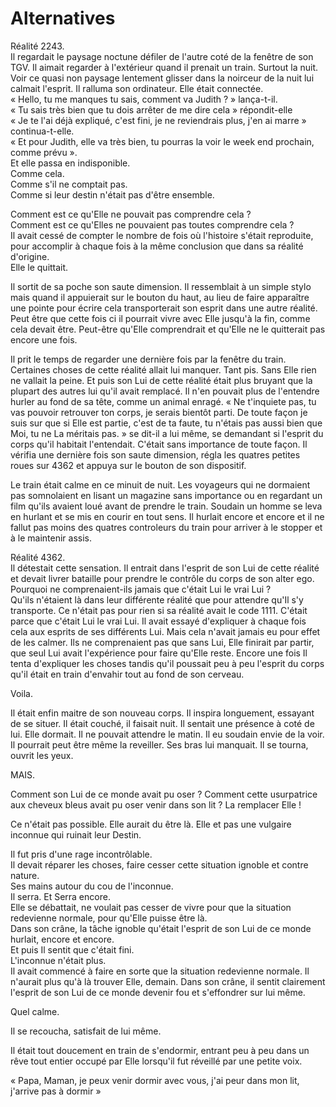 # Alternatives

Réalité 2243.  
Il regardait le paysage noctune défiler de l'autre coté de la fenêtre de son TGV. Il aimait regarder à l'extérieur quand il prenait un train. Surtout la nuit. Voir ce quasi non paysage lentement glisser dans la noirceur de la nuit lui calmait l'esprit. Il ralluma son ordinateur. Elle était connectée.  
« Hello, tu me manques tu sais, comment va Judith ? » lança-t-il.  
« Tu sais très bien que tu dois arrêter de me dire cela » répondit-elle  
« Je te l'ai déjà expliqué, c'est fini, je ne reviendrais plus, j'en ai marre » continua-t-elle.  
« Et pour Judith, elle va très bien, tu pourras la voir le week end prochain, comme prévu ».  
Et elle passa en indisponible.  
Comme cela.  
Comme s'il ne comptait pas.  
Comme si leur destin n'était pas d'être ensemble.  

Comment est ce qu'Elle ne pouvait pas comprendre cela ?  
Comment est ce qu'Elles ne pouvaient pas toutes comprendre cela ?  
Il avait cessé de compter le nombre de fois où l'histoire s'était reproduite, pour accomplir à chaque fois à la même conclusion que dans sa réalité d'origine.  
Elle le quittait.

Il sortit de sa poche son saute dimension. Il ressemblait à un simple stylo mais quand il appuierait sur le bouton du haut, au lieu de faire apparaître une pointe pour écrire cela transporterait son esprit dans une autre réalité. Peut être que cette fois ci il pourrait vivre avec Elle jusqu'à la fin, comme cela devait être. Peut-être qu'Elle comprendrait et qu'Elle ne le quitterait pas encore une fois.

Il prit le temps de regarder une dernière fois par la fenêtre du train. Certaines choses de cette réalité allait lui manquer. Tant pis. Sans Elle rien ne vallait la peine. Et puis son Lui de cette réalité était plus bruyant que la plupart des autres lui qu'il avait remplacé. Il n'en pouvait plus de l'entendre hurler au fond de sa tête, comme un animal enragé.
« Ne t'inquiete pas, tu vas pouvoir retrouver ton corps, je serais bientôt parti. De toute façon je suis sur que si Elle est partie, c'est de ta faute, tu n'étais pas aussi bien que Moi, tu ne La méritais pas. » se dit-il a lui même, se demandant si l'esprit du corps qu'il habitait l'entendait. C'était sans importance de toute façon. Il vérifia une dernière fois son saute dimension, régla les quatres petites roues sur 4362 et appuya sur le bouton de son dispositif.

Le train était calme en ce minuit de nuit. Les voyageurs qui ne dormaient pas somnolaient en lisant un magazine sans importance ou en regardant un film qu'ils avaient loué avant de prendre le train. Soudain un homme se leva en hurlant et se mis en courir en tout sens. Il hurlait encore et encore et il ne fallut pas moins des quatres controleurs du train pour arriver à le stopper et à le maintenir assis.

Réalité 4362.  
Il détestait cette sensation. Il entrait dans l'esprit de son Lui de cette réalité et devait livrer bataille pour prendre le contrôle du corps de son alter ego.  
Pourquoi ne comprenaient-ils jamais que c'était Lui le vrai Lui ?  
Qu'ils n'étaient là dans leur différente réalité que pour attendre qu'Il s'y transporte. Ce n'était pas pour rien si sa réalité avait le code 1111. C'était parce que c'était Lui le vrai Lui. Il avait essayé d'expliquer à chaque fois cela aux esprits de ses différents Lui. Mais cela n'avait jamais eu pour effet de les calmer. Ils ne comprenaient pas que sans Lui, Elle finirait par partir, que seul Lui avait l'expérience pour faire qu'Elle reste. Encore une fois Il tenta d'expliquer les choses tandis qu'il poussait peu à peu l'esprit du corps qu'il était en train d'envahir tout au fond de son cerveau.

Voila.

Il était enfin maitre de son nouveau corps. Il inspira longuement, essayant de se situer. Il était couché, il faisait nuit. Il sentait une présence à coté de lui. Elle dormait. Il ne pouvait attendre le matin. Il eu soudain envie de la voir. Il pourrait peut être même la reveiller. Ses bras lui manquait. Il se tourna, ouvrit les yeux.

MAIS.

Comment son Lui de ce monde avait pu oser ? Comment cette usurpatrice aux cheveux bleus avait pu oser venir dans son lit ? La remplacer Elle !

Ce n'était pas possible. Elle aurait du être là. Elle et pas une vulgaire inconnue qui ruinait leur Destin.

Il fut pris d'une rage incontrôlable.  
Il devait réparer les choses, faire cesser cette situation ignoble et contre nature.  
Ses mains autour du cou de l'inconnue.  
Il serra. Et Serra encore.  
Elle se débattait, ne voulait pas cesser de vivre pour que la situation redevienne normale, pour qu'Elle puisse être là.  
Dans son crâne, la tâche ignoble qu'était l'esprit de son Lui de ce monde hurlait, encore et encore.  
Et puis Il sentit que c'était fini.  
L'inconnue n'était plus.  
Il avait commencé à faire en sorte que la situation redevienne normale. Il n'aurait plus qu'à là trouver Elle, demain. Dans son crâne, il sentit clairement l'esprit de son Lui de ce monde devenir fou et s'effondrer sur lui même.  

Quel calme.  

Il se recoucha, satisfait de lui même.

Il était tout doucement en train de s'endormir, entrant peu à peu dans un rêve tout entier occupé par Elle lorsqu'il fut réveillé par une petite voix.

« Papa, Maman, je peux venir dormir avec vous, j'ai peur dans mon lit, j'arrive pas à dormir »
